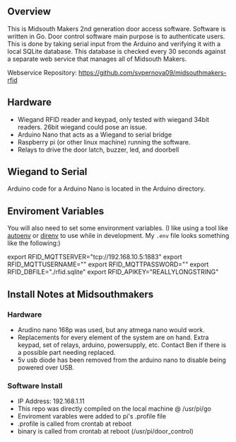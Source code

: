## Overview
This is Midsouth Makers 2nd generation door access software. Software is written in Go.
Door control software main purpose is to authenticate users. This is done by taking serial input from the
Arduino and verifying it with a local SQLite database. This database is checked every 30 seconds against
a separate web service that manages all of Midsouth Makers.

Webservice Repository:
https://github.com/svpernova09/midsouthmakers-rfid

## Hardware
- Wiegand RFID reader and keypad, only tested with wiegand 34bit readers. 26bit wiegand could pose an issue.
- Arduino Nano that acts as a Wiegand to serial bridge
- Raspberry pi (or other linux machine) running the software.
- Relays to drive the door latch, buzzer, led, and doorbell

## Wiegand to Serial
Arduino code for a Arduino Nano is located in the Arduino directory.

## Enviroment Variables
You will also need to set some environment variables. (I like using a tool like
[autoenv](https://github.com/kennethreitz/autoenv) or [direnv](https://direnv.net/)
to use while in development.  My `.env` file looks something like the following:)

export RFID_MQTTSERVER="tcp://192.168.10.5:1883"
export RFID_MQTTUSERNAME=""
export RFID_MQTTPASSWORD=""
export RFID_DBFILE="./rfid.sqlite"
export RFID_APIKEY="REALLYLONGSTRING"


## Install Notes at Midsouthmakers
### Hardware
- Arudino nano 168p was used, but any atmega nano would work.
- Replacements for every element of the system are on hand. Extra keypad, set of relays, arduino, powersupply, etc. Contact Ben if there is a possible part needing replaced.
- 5v usb diode has been removed from the arduino nano to disable being powered over USB.

### Software Install
- IP Address: 192.168.1.11
- This repo was directly compiled on the local machine @ /usr/pi/go
- Enviroment varables were added to pi's .profile file
- .profile is called from crontab at reboot
- binary is called from crontab at reboot (/usr/pi/door_control)